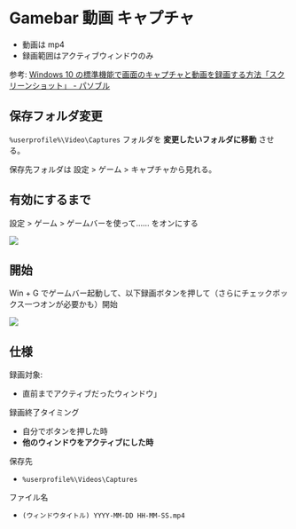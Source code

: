 # Gamebar 動画 キャプチャ
- 動画は mp4
- 録画範囲はアクティブウィンドウのみ

参考: [Windows 10 の標準機能で画面のキャプチャと動画を録画する方法「スクリーンショット」 - パソブル](https://www.pasoble.jp/windows/10/screen-capture.html)

## 保存フォルダ変更
`%userprofile%\Video\Captures` フォルダを **変更したいフォルダに移動** させる。

保存先フォルダは 設定 > ゲーム > キャプチャから見れる。

## 有効にするまで
設定 > ゲーム > ゲームバーを使って…… をオンにする

![](gamebar_start_record.jpg)

## 開始
Win + G でゲームバー起動して、以下録画ボタンを押して（さらにチェックボックス一つオンが必要かも）開始

![](gamebar_how_to_on.jpg)

## 仕様
録画対象:

- 直前までアクティブだったウィンドウ」

録画終了タイミング

- 自分でボタンを押した時
- **他のウィンドウをアクティブにした時**

保存先

- `%userprofile%\Videos\Captures`

ファイル名

- `(ウィンドウタイトル) YYYY-MM-DD HH-MM-SS.mp4`
